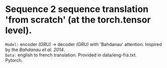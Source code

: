 # Sequence 2 sequence translation 'from scratch' (at the torch.tensor level).    

`Model:` encoder *(GRU)* -> decoder *(GRU)* with 'Bahdanau' attention. Inspired by the *Bahdanau et al. 2014*.  
`Data:` english to french translation. Provided in data/eng-fra.txt.  
Pytorch.  
